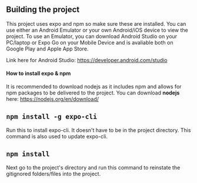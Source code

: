 ## Building the project
This project uses expo and npm so make sure these are installed.
You can use either an Android Emulator or your own Android/iOS device to view the project.
To use an Emulator, you can download Android Studio on your PC/laptop or Expo Go on your Mobile Device
and is avaliable both on Google Play and Apple App Store.

Link here for Android Studio: https://developer.android.com/studio

#### How to install expo & npm
It is recommended to download nodejs as it includes npm and allows for npm packages to be delivered to the project.
You can download **nodejs** here: https://nodejs.org/en/download/

## `npm install -g expo-cli`
Run this to install expo-cli. It doesn't have to be in the project directory.
This command is also used to update expo-cli.

## `npm install`

Next go to the project's directory and run this command to reinstate the gitignored folders/files into the project.